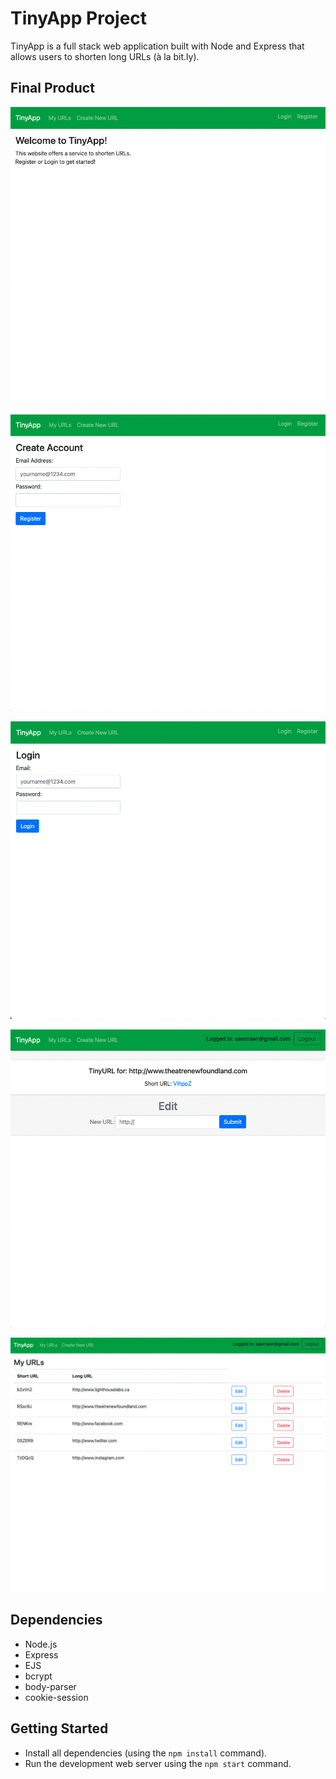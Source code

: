 # TinyApp Project

TinyApp is a full stack web application built with Node and Express that allows users to shorten long URLs (à la bit.ly).

## Final Product

!["TinyApp - Home Page"](https://github.com/sawrrawr/tinyapp/blob/8a96e1fae3b90c1dac92e3db97a42ee94f7d69fc/docs/TinyApp-home.png?raw=true)

!["TinyApp - Account Registration"](https://github.com/sawrrawr/tinyapp/blob/8a96e1fae3b90c1dac92e3db97a42ee94f7d69fc/docs/TinyApp-createAccount.png?raw=true)

!["TinyApp - Login Page"](https://github.com/sawrrawr/tinyapp/blob/8a96e1fae3b90c1dac92e3db97a42ee94f7d69fc/docs/TinyApp-login.png?raw=true)

!["TinyApp - New URL Entry"](https://github.com/sawrrawr/tinyapp/blob/8a96e1fae3b90c1dac92e3db97a42ee94f7d69fc/docs/TinyApp-createdEntry.png?raw=true)

!["TinyApp - Index of User's URLs"](https://github.com/sawrrawr/tinyapp/blob/master/docs/TinyApp-myURLs.png?raw=true)

## Dependencies

- Node.js
- Express
- EJS
- bcrypt
- body-parser
- cookie-session

## Getting Started

- Install all dependencies (using the `npm install` command).
- Run the development web server using the `npm start` command.